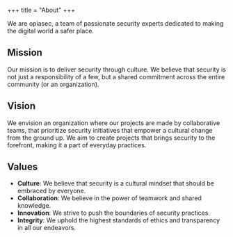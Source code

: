 +++
title = "About"
+++

We are opiasec, a team of passionate security experts dedicated to making the digital world a safer place.

## Mission

Our mission is to deliver security through culture. We believe that security is not just a responsibility of a few, but a shared commitment across the entire community (or an organization).

## Vision
We envision an organization where our projects are made by collaborative teams, that prioritize security initiatives that empower a cultural change from the ground up. We aim to create projects that brings security to the forefront, making it a part of everyday practices.

## Values
- **Culture**: We believe that security is a cultural mindset that should be embraced by everyone.
- **Collaboration**: We believe in the power of teamwork and shared knowledge.
- **Innovation**: We strive to push the boundaries of security practices.
- **Integrity**: We uphold the highest standards of ethics and transparency in all our endeavors.



